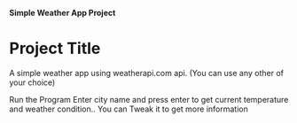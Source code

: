 **Simple Weather App Project**

# Project Title

A simple weather app using weatherapi.com api. (You can use any other of your choice)

Run the Program
Enter city name and press enter to get current temperature and weather condition..
You can Tweak it to get more information
